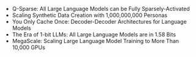 - Q-Sparse: All Large Language Models can be Fully Sparsely-Activated
- Scaling Synthetic Data Creation with 1,000,000,000 Personas
- You Only Cache Once: Decoder-Decoder Architectures for Language Models
- The Era of 1-bit LLMs: All Large Language Models are in 1.58 Bits
- MegaScale: Scaling Large Language Model Training to More Than 10,000 GPUs
